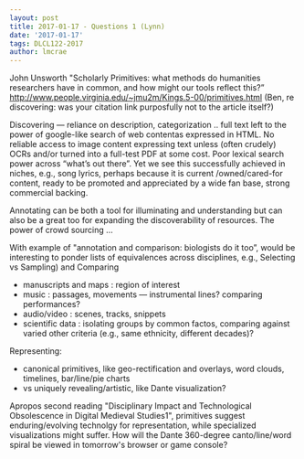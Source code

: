 ```yaml
---
layout: post
title: 2017-01-17 - Questions 1 (Lynn)
date: '2017-01-17'
tags: DLCL122-2017
author: lmcrae
---
```


John Unsworth "Scholarly Primitives: what methods do humanities researchers have in common, and how might our tools reflect this?”
http://www.people.virginia.edu/~jmu2m/Kings.5-00/primitives.html
 (Ben, re discovering: was your citation link purposfully not to the article itself?)

Discovering — reliance on description, categorization .. full text left to the power of google-like search of web contentas expressed in HTML.  No reliable access to image content expressing text unless (often crudely) OCRs and/or turned into a full-test PDF at some cost. Poor lexical search power across “what’s out there”.  Yet we see this successfully achieved in niches, e.g., song lyrics, perhaps because it is current /owned/cared-for content, ready to be promoted and appreciated by a wide fan base, strong commercial backing.

Annotating can be both a tool for illuminating and understanding but can also be a great too for expanding the discoverability of resources. The power of crowd sourcing …

With example of "annotation and comparison: biologists do it too”, would be interesting to ponder lists of equivalences across disciplines, e.g., Selecting vs Sampling) and Comparing
* manuscripts and maps : region of interest
* music : passages, movements — instrumental lines? comparing performances?
* audio/video : scenes, tracks, snippets
* scientific data : isolating groups by common factos, comparing against varied other criteria (e.g., same ethnicity, different decades)?

Representing:
* canonical primitives, like geo-rectification and overlays, word clouds, timelines, bar/line/pie charts
* vs uniquely revealing/artistic, like Dante visualization? 

Apropos second reading "Disciplinary Impact and Technological Obsolescence in Digital Medieval Studies1", primitives suggest enduring/evolving technolgy for representation, while specialized visualizations might suffer.  How will the Dante 360-degree canto/line/word spiral be viewed in tomorrow's browser or game console?
